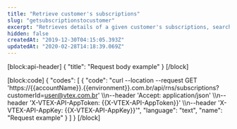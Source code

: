 ```yaml
---
title: "Retrieve customer's subscriptions"
slug: "getsubscriptionstocustomer"
excerpt: "Retrieves details of a given customer's subscriptions, searching by that customer's customerId."
hidden: false
createdAt: "2019-12-30T04:15:05.393Z"
updatedAt: "2020-02-28T14:18:39.069Z"
---
```

[block:api-header]
{
  "title": "Request body example"
}
[/block]

[block:code]
{
  "codes": [
    {
      "code": "curl --location --request GET 'https://{{accountName}}.{{environment}}.com.br/api/rns/subscriptions?customerId=user@vtex.com.br' \\\n--header 'Accept: application/json' \\\n--header 'X-VTEX-API-AppToken: {{X-VTEX-API-AppToken}}' \\\n--header 'X-VTEX-API-AppKey: {{X-VTEX-API-AppKey}}'",
      "language": "text",
      "name": "Request example"
    }
  ]
}
[/block]